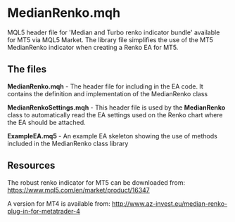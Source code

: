 # MedianRenko.mqh
MQL5 header file for 'Median and Turbo renko indicator bundle' available for MT5 via MQL5 Market. The library file simplifies the use of the MT5 MedianRenko indicator when creating a Renko EA for MT5.

## The files
**MedianRenko.mqh** - The header file for including in the EA code. It contains the definition and implementation of the MedianRenko class

**MedianRenkoSettings.mqh** - This header file is used by the **MedianRenko** class to automatically read the EA settings used on the Renko chart where the EA should be attached.

**ExampleEA.mq5** - An example EA skeleton showing the use of methods included in the MedianRenko class library

## Resources
The robust renko indicator for MT5 can be downloaded from: https://www.mql5.com/en/market/product/16347

A version for MT4 is available from: http://www.az-invest.eu/median-renko-plug-in-for-metatrader-4
